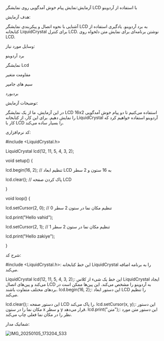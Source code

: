 
آزمایش:نمایش پیام خوش آمدگویی روی نمایشگر LCD با استفاده از آردوینو

هدف آزمایش:

آشنایی با نحوه اتصال و پیکربندی نمایشگر LCD به برد آردوینو.
یادگیری استفاده از کتابخانه LiquidCrystal برای کنترل LCD.
نوشتن برنامه‌ای برای نمایش متن دلخواه روی LCD.

وسایل مورد نیاز:

برد آردوینو

نمایشگر Lcd

مقاومت متغیر

سیم‌ های جامپر

بردبورد


 توضیحات آزمایش:
 
 در این آزمایش، ما از یک نمایشگر LCD 16x2 استفاده می‌کنیم تا دو پیام خوش آمدگویی را نمایش دهیم. برای این کار، از کتابخانه LiquidCrystal آردوینو استفاده خواهیم کرد که کار با LCD را بسیار ساده می‌کند.
 
 کد نرم‌افزاری:
 
#include <LiquidCrystal.h>

LiquidCrystal lcd(12, 11, 5, 4, 3, 2);

void setup() {

  lcd.begin(16, 2); // تنظیم ابعاد LCD به 16 ستون و 2 سطر
  
lcd.clear(); // پاک کردن صفحه LCD

}


void loop() {

  lcd.setCursor(2, 0); // تنظیم مکان نما در ستون 2 سطر 0
  
lcd.print("Hello vahid");

  lcd.setCursor(2, 1); // تنظیم مکان نما در ستون 2 سطر 1
  
  lcd.print("Hello zakiye");
  
}


شرح کد:

#include <LiquidCrystal.h>: این خط کتابخانه LiquidCrystal را به برنامه اضافه 
می‌کند.

LiquidCrystal lcd(12, 11, 5, 4, 3, 2);: این خط یک شیء از کلاس LiquidCrystal ایجاد می‌کند و پین‌های اتصال LCD به آردوینو را مشخص می‌کند. این پین‌ها ممکن است در بردهای مختلف متفاوت باشند.
lcd.begin(16, 2);: این دستور ابعاد LCD 
را تنظیم می‌کند.

lcd.clear();: این دستور صفحه LCD را پاک می‌کند.
lcd.setCursor(x, y);: این دستور مکان نما را در ستون x و سطر y قرار می‌دهد.
lcd.print("متن");: این دستور متن مورد نظر را در مکان نما فعلی چاپ می‌کند.

شماتیک مدار:


![IMG_20250105_173204_533](https://github.com/user-attachments/assets/825ff78f-9fdd-4a2d-b93e-0d512a7c81ad)




